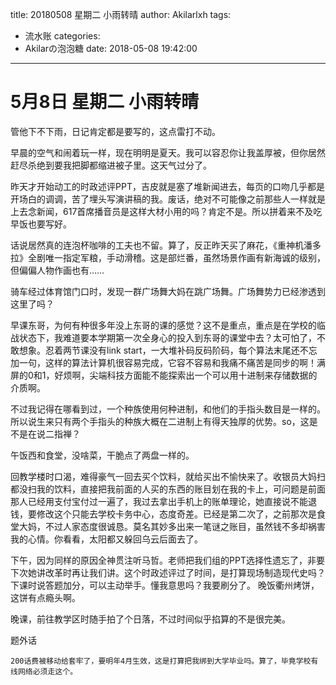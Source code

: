 title: 20180508 星期二 小雨转晴
author: Akilarlxh
tags:
  - 流水账
categories:
  - Akilarの泡泡糖
date: 2018-05-08 19:42:00
---
# 5月8日 星期二 小雨转晴


管他下不下雨，日记肯定都是要写的，这点雷打不动。

早晨的空气和闹着玩一样，现在明明是夏天。我可以容忍你让我盖厚被，但你居然赶尽杀绝到要我把脚都缩进被子里。这天气过分了。

昨天才开始动工的时政述评PPT，吉皮就是塞了堆新闻进去，每页的口吻几乎都是开场白的调调，苦了埋头写演讲稿的我。废话，绝对不可能像之前那些人一样就是上去念新闻，617首席播音员是这样大材小用的吗？肯定不是。所以拼着来不及吃早饭也要写好。

话说居然真的连泡杯咖啡的工夫也不留。算了，反正昨天买了麻花，《重神机潘多拉》全剧唯一指定军粮，手动滑稽。这是部烂番，虽然场景作画有新海诚的级别，但偏偏人物作画也有……

骑车经过体育馆门口时，发现一群广场舞大妈在跳广场舞。广场舞势力已经渗透到这里了吗？

早课东哥，为何有种很多年没上东哥的课的感觉？这不是重点，重点是在学校的临战状态下，我难道要本学期第一次全身心的投入到东哥的课堂中去？太可怕了，不敢想象。忍着两节课没有link start，一大堆补码反码阶码，每个算法末尾还不忘加一句，这样的算法计算机很容易完成，它容不容易和我痛不痛苦是同步的啊！满屏的0和1，好烦啊，尖端科技方面能不能探索出一个可以用十进制来存储数据的介质啊。

不过我记得在哪看到过，一个种族使用何种进制，和他们的手指头数目是一样的。所以说生来只有两个手指头的种族大概在二进制上有得天独厚的优势。so，这是不是在说二指禅？

午饭西和食堂，没啥菜，干脆点了两盘一样的。

回教学楼时口渴，难得豪气一回去买个饮料，就给买出不愉快来了。收银员大妈扫都没扫我的饮料，直接把我前面的人买的东西的账目划在我的卡上，可问题是前面那人已经用支付宝付过一遍了，我过去拿出手机上的账单理论，她直接说不能退钱，要修改这个只能去学校卡务中心，态度奇差。已经是第二次了，之前那次是食堂大妈，不过人家态度很诚恳。莫名其妙多出来一笔谜之账目，虽然钱不多却祸害我的心情。你看看，太阳都又躲回乌云后面去了。

下午，因为同样的原因全神贯注听马哲。老师把我们组的PPT选择性遗忘了，非要下次她讲改革时再让我们讲。这个时政述评过了时间，是打算现场制造现代史吗？下课时说答题加分，可以主动举手。懂我意思吗？我要刷分了。
晚饭衢州烤饼，这饼有点瘾头啊。

晚课，前往教学区时随手拍了个日落，不过时间似乎掐算的不是很完美。

题外话
```
200话费被移动给套牢了，要明年4月生效，这是打算把我绑到大学毕业吗。算了，毕竟学校有线网络必须走这个。
```